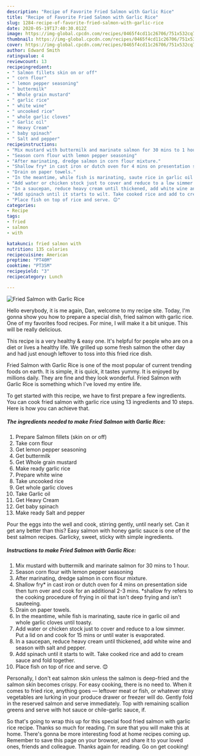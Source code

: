 ```yaml
---
description: "Recipe of Favorite Fried Salmon with Garlic Rice"
title: "Recipe of Favorite Fried Salmon with Garlic Rice"
slug: 1284-recipe-of-favorite-fried-salmon-with-garlic-rice
date: 2020-05-19T17:40:30.012Z
image: https://img-global.cpcdn.com/recipes/0465f4cd11c26706/751x532cq70/fried-salmon-with-garlic-rice-recipe-main-photo.jpg
thumbnail: https://img-global.cpcdn.com/recipes/0465f4cd11c26706/751x532cq70/fried-salmon-with-garlic-rice-recipe-main-photo.jpg
cover: https://img-global.cpcdn.com/recipes/0465f4cd11c26706/751x532cq70/fried-salmon-with-garlic-rice-recipe-main-photo.jpg
author: Edward Smith
ratingvalue: 4
reviewcount: 13
recipeingredient:
- " Salmon fillets skin on or off"
- " corn flour"
- " lemon pepper seasoning"
- " buttermilk"
- " Whole grain mustard"
- " garlic rice"
- " white wine"
- " uncooked rice"
- " whole garlic cloves"
- " Garlic oil"
- " Heavy Cream"
- " baby spinach"
- " Salt and pepper"
recipeinstructions:
- "Mix mustard with buttermilk and marinate salmon for 30 mins to 1 hour."
- "Season corn flour with lemon pepper seasoning"
- "After marinating, dredge salmon in corn flour mixture."
- "Shallow fry* in cast iron or dutch oven for 4 mins on presentation side then turn over and cook for an additional 2-3 mins. *shallow fry refers to the cooking procedure of frying in oil that isn&#39;t deep frying and isn&#39;t sauteeing."
- "Drain on paper towels."
- "In the meantime, while fish is marinating, saute rice in garlic oil and whole garlic cloves until toasty."
- "Add water or chicken stock just to cover and reduce to a low simmer. Put a lid on and cook for 15 mins or until water is evaporated."
- "In a saucepan, reduce heavy cream until thickened, add white wine and season with salt and pepper."
- "Add spinach until it starts to wilt. Take cooked rice and add to cream sauce and fold together."
- "Place fish on top of rice and serve. 😊"
categories:
- Recipe
tags:
- fried
- salmon
- with

katakunci: fried salmon with 
nutrition: 135 calories
recipecuisine: American
preptime: "PT40M"
cooktime: "PT35M"
recipeyield: "3"
recipecategory: Lunch

---
```



![Fried Salmon with Garlic Rice](https://img-global.cpcdn.com/recipes/0465f4cd11c26706/751x532cq70/fried-salmon-with-garlic-rice-recipe-main-photo.jpg)

Hello everybody, it is me again, Dan, welcome to my recipe site. Today, I'm gonna show you how to prepare a special dish, fried salmon with garlic rice. One of my favorites food recipes. For mine, I will make it a bit unique. This will be really delicious.

This recipe is a very healthy &amp; easy one. It&#39;s helpful for people who are on a diet or lives a healthy life. We grilled up some fresh salmon the other day and had just enough leftover to toss into this fried rice dish.

Fried Salmon with Garlic Rice is one of the most popular of current trending foods on earth. It is simple, it is quick, it tastes yummy. It is enjoyed by millions daily. They are fine and they look wonderful. Fried Salmon with Garlic Rice is something which I've loved my entire life.


To get started with this recipe, we have to first prepare a few ingredients. You can cook fried salmon with garlic rice using 13 ingredients and 10 steps. Here is how you can achieve that.

<!--inarticleads1-->

##### The ingredients needed to make Fried Salmon with Garlic Rice:

1. Prepare  Salmon fillets (skin on or off)
1. Take  corn flour
1. Get  lemon pepper seasoning
1. Get  buttermilk
1. Get  Whole grain mustard
1. Make ready  garlic rice
1. Prepare  white wine
1. Take  uncooked rice
1. Get  whole garlic cloves
1. Take  Garlic oil
1. Get  Heavy Cream
1. Get  baby spinach
1. Make ready  Salt and pepper


Pour the eggs into the well and cook, stirring gently, until nearly set. Can it get any better than this? Easy salmon with honey garlic sauce is one of the best salmon recipes. Garlicky, sweet, sticky with simple ingredients. 

<!--inarticleads2-->

##### Instructions to make Fried Salmon with Garlic Rice:

1. Mix mustard with buttermilk and marinate salmon for 30 mins to 1 hour.
1. Season corn flour with lemon pepper seasoning
1. After marinating, dredge salmon in corn flour mixture.
1. Shallow fry* in cast iron or dutch oven for 4 mins on presentation side then turn over and cook for an additional 2-3 mins. *shallow fry refers to the cooking procedure of frying in oil that isn&#39;t deep frying and isn&#39;t sauteeing.
1. Drain on paper towels.
1. In the meantime, while fish is marinating, saute rice in garlic oil and whole garlic cloves until toasty.
1. Add water or chicken stock just to cover and reduce to a low simmer. Put a lid on and cook for 15 mins or until water is evaporated.
1. In a saucepan, reduce heavy cream until thickened, add white wine and season with salt and pepper.
1. Add spinach until it starts to wilt. Take cooked rice and add to cream sauce and fold together.
1. Place fish on top of rice and serve. 😊


Personally, I don&#39;t eat salmon skin unless the salmon is deep-fried and the salmon skin becomes crispy. For easy cooking, there is no need to. When it comes to fried rice, anything goes — leftover meat or fish, or whatever stray vegetables are lurking in your produce drawer or freezer will do. Gently fold in the reserved salmon and serve immediately. Top with remaining scallion greens and serve with hot sauce or chile-garlic sauce, if. 

So that's going to wrap this up for this special food fried salmon with garlic rice recipe. Thanks so much for reading. I'm sure that you will make this at home. There's gonna be more interesting food at home recipes coming up. Remember to save this page on your browser, and share it to your loved ones, friends and colleague. Thanks again for reading. Go on get cooking!
